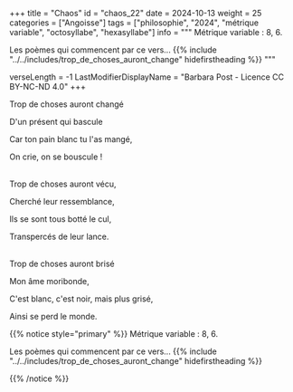 +++
title = "Chaos"
id = "chaos_22"
date = 2024-10-13
weight = 25
categories = ["Angoisse"]
tags = ["philosophie", "2024", "métrique variable", "octosyllabe", "hexasyllabe"]
info = """
Métrique variable : 8, 6.

Les poèmes qui commencent par ce vers...
{{% include "../../includes/trop_de_choses_auront_change" hidefirstheading %}}
"""

verseLength = -1
LastModifierDisplayName = "Barbara Post - Licence CC BY-NC-ND 4.0"
+++

Trop de choses auront changé

D'un présent qui bascule

Car ton pain blanc tu l'as mangé,

On crie, on se bouscule !

 \
Trop de choses auront vécu,

Cherché leur ressemblance,

Ils se sont tous botté le cul,

Transpercés de leur lance.

 \
Trop de choses auront brisé

Mon âme moribonde,

C'est blanc, c'est noir, mais plus grisé,

Ainsi se perd le monde.

{{% notice style="primary" %}}
Métrique variable : 8, 6.

Les poèmes qui commencent par ce vers...
{{% include "../../includes/trop_de_choses_auront_change" hidefirstheading %}}

{{% /notice %}}
